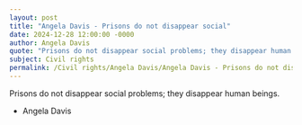 ```yaml
---
layout: post
title: "Angela Davis - Prisons do not disappear social"
date: 2024-12-28 12:00:00 -0000
author: Angela Davis
quote: "Prisons do not disappear social problems; they disappear human beings."
subject: Civil rights
permalink: /Civil rights/Angela Davis/Angela Davis - Prisons do not disappear social
---
```


Prisons do not disappear social problems; they disappear human beings.

- Angela Davis
